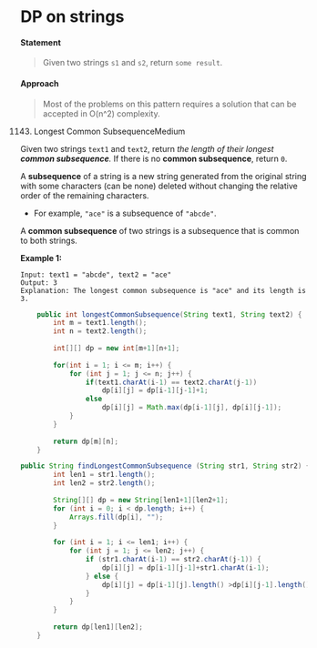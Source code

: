 # DP on strings



#### Statement

> Given two strings `s1` and `s2`, return `some result`.

#### Approach

> Most of the problems on this pattern requires a solution that can be accepted in O\(n^2\) complexity.



1143. Longest Common SubsequenceMedium

Given two strings `text1` and `text2`, return _the length of their longest **common subsequence**._ If there is no **common subsequence**, return `0`.

A **subsequence** of a string is a new string generated from the original string with some characters \(can be none\) deleted without changing the relative order of the remaining characters.

* For example, `"ace"` is a subsequence of `"abcde"`.

A **common subsequence** of two strings is a subsequence that is common to both strings.

**Example 1:**

```text
Input: text1 = "abcde", text2 = "ace" 
Output: 3  
Explanation: The longest common subsequence is "ace" and its length is 3.
```

```java
    public int longestCommonSubsequence(String text1, String text2) {
        int m = text1.length();
        int n = text2.length();
        
        int[][] dp = new int[m+1][n+1];
        
        for(int i = 1; i <= m; i++) {
            for (int j = 1; j <= n; j++) {
                if(text1.charAt(i-1) == text2.charAt(j-1))
                    dp[i][j] = dp[i-1][j-1]+1;
                else
                    dp[i][j] = Math.max(dp[i-1][j], dp[i][j-1]);
            }
        }
        
        return dp[m][n];
    }
```

```java
public String findLongestCommonSubsequence (String str1, String str2) {
        int len1 = str1.length();
        int len2 = str2.length();
        
        String[][] dp = new String[len1+1][len2+1];
        for (int i = 0; i < dp.length; i++) {
            Arrays.fill(dp[i], "");
        }
        
        for (int i = 1; i <= len1; i++) {
            for (int j = 1; j <= len2; j++) {
                if (str1.charAt(i-1) == str2.charAt(j-1)) {
                    dp[i][j] = dp[i-1][j-1]+str1.charAt(i-1);
                } else {
                    dp[i][j] = dp[i-1][j].length() >dp[i][j-1].length() ? dp[i-1][j]: dp[i][j-1];
                }
            }
        }
        
        return dp[len1][len2];
    }
```

